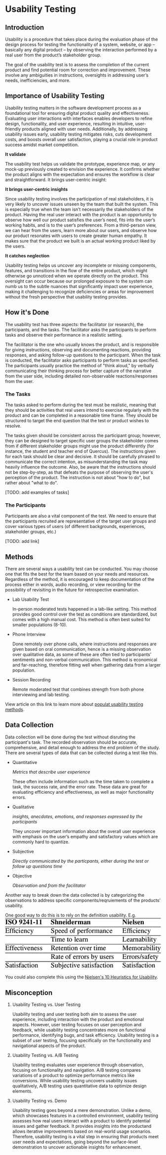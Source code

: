 # Usability Testing
## Introduction 
Usability is a procedure that takes place during the evaluation phase of the design process for testing the functionality of a system, website, or app – basically any digital product – by observing the interaction performed by a real user from the product’s stakeholder group.

The goal of the usability test is to assess the completion of the current product and find potential room for correction and improvement. These involve any ambiguities in instructions, oversights in addressing user’s needs, inefficiencies, and more. 

## Importance of Usability Testing 

Usability testing matters in the software development process as a foundational tool for ensuring digital product quality and effectiveness. Evaluating user interactions with interfaces enables developers to refine design, functionality, and user experience, resulting in intuitive, user-friendly products aligned with user needs. Additionally, by addressing usability issues early, usability testing mitigates risks, cuts development costs, and boosts overall user satisfaction, playing a crucial role in product success amidst market competition.

**It validate**

The usability test helps us validate the prototype, experience map, or any mock-up previously created to envision the experience. It confirms whether the product aligns with the expectation and ensures the workflow is clear and straightforward. It brings user-centric insight: 

**It brings user-centric insights**

Since usability testing involves the participation of real stakeholders, it is very likely to uncover issues unseen by the team that built the system. This is especially true when the team isn’t necessarily the stakeholders of the product. Having the real user interact with the product is an opportunity to observe how well our product satisfies the user’s need, fits into the user’s working habits, and is to the user’s preferences. From a third-person view, we can hear from the users, learn more about our users, and observe how our product resonates with users to create greater human empathy. It makes sure that the product we built is an actual working product liked by the users.


**It catches neglection**

Usability testing helps us uncover any incomplete or missing components, features, and transitions in the flow of the entire product, which might otherwise go unnoticed when we operate directly on the product. This oversight can occur because our prolonged exposure to the system can numb us to the subtle nuances that significantly impact user experience, making it challenging to recognize deficiencies or areas for improvement without the fresh perspective that usability testing provides.



##  How it's Done
The usability test has three aspects: the facilitator (or research), the participants, and the tasks. The facilitator asks the participants to perform tasks and observe their performance in a realistic setting. 

The facilitator is the one who usually knows the product, and is responsible for giving instructions, observing and documenting reactions, providing responses, and asking follow-up questions to the participant. When the task is conducted, the facilitator asks participants to perform tasks as specified. The participants usually practice the method of "think aloud," by verbally communicating their thinking process for better capture of the narrative from the user side, including detailed non-observable reactions/responses from the user. 

### The Tasks
The tasks asked to perform during the test must be realistic, meaning that they should be activities that real users intend to exercise regularly with the product and can be completed in a reasonable time frame. They should be structured to target the end question that the test or product wishes to resolve. 

The tasks given should be consistent across the participant group; however, they can be designed to target specific user groups the stakeholder comes from if different stakeholder groups might use the product differently (for instance, the student and teacher end of Quercus). The instructions given for each task should be clear and decisive. It should be carefully phrased to communicate the correct intention, as misunderstanding the task may heavily influence the outcome. Also, be aware that the instructions should not be step-by-step, as that defeats the purpose of observing the user's perception of the product. The instruction is not about "how to do", but rather about "what to do". 

[TODO: add examples of tasks]

### The Participants
Participants are also a vital component of the test. We need to ensure that the participants recruited are representative of the target user groups and cover various types of users (of different backgrounds, experiences, stakeholder groups, etc.)  

[TODO: add link]


## Methods 
There are several ways a usability test can be conducted. You may choose one that fits the best for the team based on your needs and resources. Regardless of the method, it is encouraged to keep documentation of the process either in words, audio recording, or view recording for the possibility of revisiting in the future for retrospective examination. 

- Lab Usability Test 

    In-person moderated tests happened in a lab-like setting. This method provides good control over the test as conditions are standardized, but comes with a high manual cost. This method is often best suited for smaller populations (8-10).

- Phone Interview 

    Done remotely over phone calls, where instructions and responses are given based on oral communication, hence is a missing observation over qualitative data, as some of these are often tied to participants' sentiments and non-verbal communication. This method is economical and far-reaching, therefore fitting well when gathering data from a larger population.

- Session Recording 

    Remote moderated test that combines strength from both phone interviewing and lab testing.  
    
View article on this link to learn more about [populat usability testing methods](https://www.playbookux.com/10-popular-usability-testing-methods/).

## Data Collection 

Data collection will be done during the test without disruting the participant's task. The recorded observation should be accurate, comprehensive, and detail enough to address the end problem of the study. There are several types of data that can be collected during a test like this. 

- Quantitative 
    
    *Metrics that describe user experience* 

    These often include information such as the time taken to complete a task, the success rate, and the error rate. These data are great for evaluating efficiency and effectiveness, as well as major functionality errors. 

- Qualitative 

    *insights, anecdotes, emotions, and responses expressed by the participants*

    They uncover important information about the overall user experience with emphasis on the user’s empathy and satisfactory values which are commonly hard to quantize.

- Subjective 

    *Directly communicated by the particpants, either during the test or follow up questions time*

- Objective 

    *Observation and from the facilitator*


Another way to break down the data collected is by categorizing the observations to address specific components/reqruiements of the products' usability. 

One good way to do this is to rely on the definition usability. E.g. 
![Definition of Usability](/Topics/User_Experience/Usability_Testing_Images/usability.png)

You could also complete this using the [Nielsen's 10 Heuristics for Usability](/Topics/User_Experience/Usability_Heuristics.md).

## Misconception 

1. Usability Testing vs. User Testing 

    Usability testing and user testing both aim to assess the user experience, including interaction with the product and emotional aspects. However, user testing focuses on user perception and feedback, while usability testing concentrates more on functional performance, identifying bugs, and task efficiency. Usability testing is a subset of user testing, focusing specifically on the functionality and navigational aspects of the product.

2. Usability Testing vs. A/B Testing 

    Usability testing evaluates user experience through observation, focusing on functionality and navigation. A/B testing compares variations of a product to optimize performance metrics like conversions. While usability testing uncovers usability issues qualitatively, A/B testing uses quantitative data to optimize design elements.

3. Usability Testing vs. Demo 

    Usability testing goes beyond a mere demonstration. Unlike a demo, which showcases features in a controlled environment, usability testing assesses how real users interact with a product to identify potential issues and gather feedback. It provides insights into the productand allows iterative improvements based on real-world usage scenarios. Therefore, usability testing is a vital step in ensuring that products meet user needs and expectations, going beyond the surface-level demonstration to uncover actionable insights for enhancement.


















